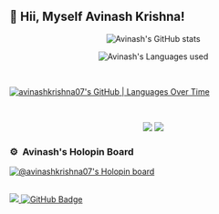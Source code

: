 <!---
Click the Preview button to see the changes before commmit.
--->

## 👋 Hii, Myself Avinash Krishna!

<p align="center">
  <img src="https://github-readme-stats.vercel.app/api?username=avinashkrishna07&show_icons=true&theme=dracula&show_icons=true&include_all_commits=true&count_private=true&" alt="Avinash's GitHub stats">
</p>

<p align="center">
  <img src="https://github-readme-stats.vercel.app/api/top-langs/?username=avinashkrishna07&layout=compact&theme=dracula" alt="Avinash's Languages used">
</p>
<br>

[![avinashkrishna07's GitHub | Languages Over Time](https://stats.quine.sh/avinashkrishna07/languages-over-time?theme=dark)](https://quine.sh)

<br>
<p align="center">
 <img src="https://komarev.com/ghpvc/?username=avinashkrishna07&style=flat-square"/>
 <img src="https://img.shields.io/badge/dynamic/json?logo=github&label=GitHub+Followers&labelColor=282c34&color=181717&query=%24.data.totalSubs&url=https%3A%2F%2Fapi.spencerwoo.com%2Fsubstats%2F%3Fsource%3Dgithub%26queryKey%3Dsarthakroy2002&longCache=true"/>
</p>

<!---
## LinkedIn Profile
<p align="left">
  <a href = "https://www.linkedin.com/in/avinash-krishna-6b7012224/">
    <img src="https://img.icons8.com/fluent/48/000000/linkedin.png"/>
  </a>
</p>

## Gmail ID
[![Gmail Badge](https://img.shields.io/badge/-krishnaavinash98@gmail.com-c14438?style=flat&logo=Gmail&logoColor=white&link=mailto:krishnaavinash98@gmail.com)](mailto:krishnaavinash98@gmail.com)
--->
### ⚙️ &nbsp;Avinash's Holopin Board

[![@avinashkrishna07's Holopin board](https://holopin.io/api/user/board?user=avinashkrishna07)](https://holopin.io/@avinashkrishna07)


##
<p align="left">
  <a href="https://github.com/Meghna-DAS/github-profile-views-counter">
    <img src="https://komarev.com/ghpvc/?username=avinashkrishna07">
  </a>
  <a href="https://github.com/avinashkrishna07?tab=followers">
    <img src="https://img.shields.io/github/followers/avinashkrishna07?label=Followers&style=social" alt="GitHub Badge">
  </a>
</p>
